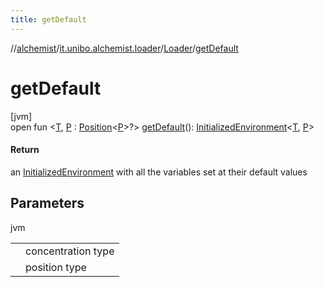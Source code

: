 ```yaml
---
title: getDefault
---
```

//[alchemist](../../../index.html)/[it.unibo.alchemist.loader](../index.html)/[Loader](index.html)/[getDefault](get-default.html)



# getDefault



[jvm]\
open fun <[T](get-default.html), [P](get-default.html) : [Position](../../it.unibo.alchemist.model.interfaces/-position/index.html)<[P](../../it.unibo.alchemist.loader.shapes/-circle/index.html)>?> [getDefault](get-default.html)(): [InitializedEnvironment](../-initialized-environment/index.html)<[T](../../it.unibo.alchemist.loader.deployments/-deployment/get-associated-linking-rule.html), [P](../../it.unibo.alchemist.loader.shapes/-circle/index.html)>



#### Return



an [InitializedEnvironment](../-initialized-environment/index.html) with all the variables set at their default values



## Parameters


jvm

| | |
|---|---|
| <T> | concentration type |
| <P> | position type |




